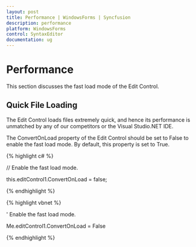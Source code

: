 ```yaml
---
layout: post
title: Performance | WindowsForms | Syncfusion
description: performance
platform: WindowsForms
control: SyntaxEditor
documentation: ug
---
```


# Performance

This section discusses the fast load mode of the Edit Control.



## Quick File Loading

The Edit Control loads files extremely quick, and hence its performance is unmatched by any of our competitors or the Visual Studio.NET IDE. 

The ConvertOnLoad property of the Edit Control should be set to False to enable the fast load mode. By default, this property is set to True.



{% highlight c# %}



// Enable the fast load mode.

this.editControl1.ConvertOnLoad = false;

{% endhighlight %}

{% highlight vbnet %}



' Enable the fast load mode.

Me.editControl1.ConvertOnLoad = False

{% endhighlight %}





